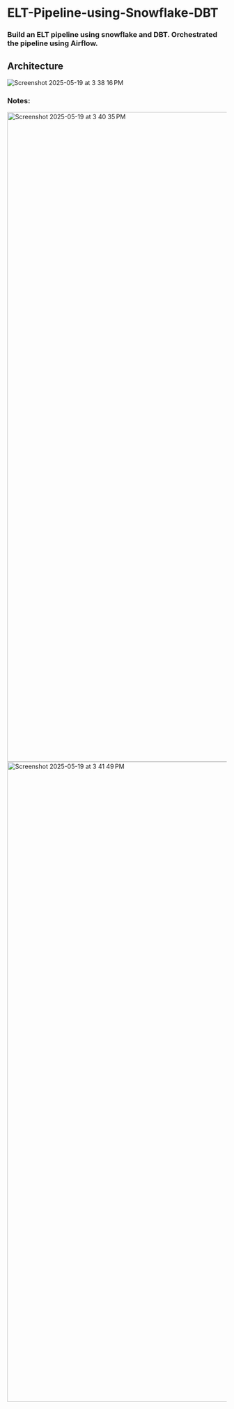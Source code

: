# ELT-Pipeline-using-Snowflake-DBT

### Build an ELT pipeline using snowflake and DBT. Orchestrated the pipeline using Airflow.

## Architecture

![Screenshot 2025-05-19 at 3 38 16 PM](https://github.com/user-attachments/assets/56383ef3-667a-4d72-a173-cdac53bebf7b)


### Notes:

<img width="1491" alt="Screenshot 2025-05-19 at 3 40 35 PM" src="https://github.com/user-attachments/assets/118ddf47-d4f4-473b-a3e7-5e9a40bf30f7" />

<img width="1469" alt="Screenshot 2025-05-19 at 3 41 49 PM" src="https://github.com/user-attachments/assets/659aa8fd-c8af-4154-ad6c-e56f1fa2a02a" />


